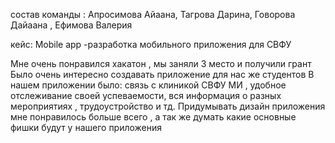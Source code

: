 состав команды : Апросимова Айаана, Тагрова Дарина, Говорова Дайаана , Ефимова Валерия

кейс: Mobile app -разработка мобильного приложения для СВФУ

Мне очень понравился хакатон , мы заняли 3 место и получили грант
Было очень интересно создавать приложение для нас же студентов 
В нашем приложении было: связь с клиникой СВФУ МИ , удобное отслеживание своей успеваемости, вся информация о разных мероприятиях , трудоустройство и тд. 
Придумывать дизайн приложения мне понравилось больше всего , а так же думать какие основные фишки будут у нашего приложения
